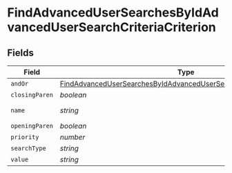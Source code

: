 # FindAdvancedUserSearchesByIdAdvancedUserSearchCriteriaCriterion


## Fields

| Field                                                                                                                                                                   | Type                                                                                                                                                                    | Required                                                                                                                                                                | Description                                                                                                                                                             | Example                                                                                                                                                                 |
| ----------------------------------------------------------------------------------------------------------------------------------------------------------------------- | ----------------------------------------------------------------------------------------------------------------------------------------------------------------------- | ----------------------------------------------------------------------------------------------------------------------------------------------------------------------- | ----------------------------------------------------------------------------------------------------------------------------------------------------------------------- | ----------------------------------------------------------------------------------------------------------------------------------------------------------------------- |
| `andOr`                                                                                                                                                                 | [FindAdvancedUserSearchesByIdAdvancedUserSearchCriteriaCriterionAndOr](../../models/operations/findadvancedusersearchesbyidadvancedusersearchcriteriacriterionandor.md) | :heavy_minus_sign:                                                                                                                                                      | N/A                                                                                                                                                                     |                                                                                                                                                                         |
| `closingParen`                                                                                                                                                          | *boolean*                                                                                                                                                               | :heavy_minus_sign:                                                                                                                                                      | N/A                                                                                                                                                                     |                                                                                                                                                                         |
| `name`                                                                                                                                                                  | *string*                                                                                                                                                                | :heavy_minus_sign:                                                                                                                                                      | Name of the criteria                                                                                                                                                    | Email Address                                                                                                                                                           |
| `openingParen`                                                                                                                                                          | *boolean*                                                                                                                                                               | :heavy_minus_sign:                                                                                                                                                      | N/A                                                                                                                                                                     |                                                                                                                                                                         |
| `priority`                                                                                                                                                              | *number*                                                                                                                                                                | :heavy_minus_sign:                                                                                                                                                      | N/A                                                                                                                                                                     |                                                                                                                                                                         |
| `searchType`                                                                                                                                                            | *string*                                                                                                                                                                | :heavy_minus_sign:                                                                                                                                                      | Operator                                                                                                                                                                | like                                                                                                                                                                    |
| `value`                                                                                                                                                                 | *string*                                                                                                                                                                | :heavy_minus_sign:                                                                                                                                                      | N/A                                                                                                                                                                     | company.com                                                                                                                                                             |